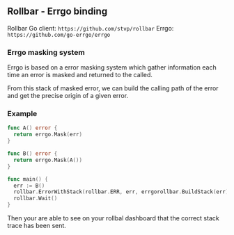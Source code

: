 ## Rollbar - Errgo binding

Rollbar Go client: `https://github.com/stvp/rollbar`
Errgo: `https://github.com/go-errgo/errgo`

### Errgo masking system

Errgo is based on a error masking system which gather information
each time an error is masked and returned to the called.

From this stack of masked error, we can build the calling path of
the error and get the precise origin of a given error.

### Example

```go
func A() error {
  return errgo.Mask(err)
}

func B() error {
  return errgo.Mask(A())
}

func main() {
  err := B()
  rollbar.ErrorWithStack(rollbar.ERR, err, errgorollbar.BuildStack(err))
  rollbar.Wait()
}
```

Then your are able to see on your rollbal dashboard that the correct
stack trace has been sent.
